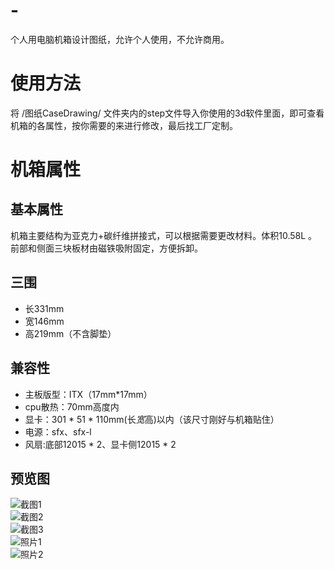 # -
个人用电脑机箱设计图纸，允许个人使用，不允许商用。
# 使用方法
将 /图纸CaseDrawing/ 文件夹内的step文件导入你使用的3d软件里面，即可查看机箱的各属性，按你需要的来进行修改，最后找工厂定制。
# 机箱属性
## 基本属性
机箱主要结构为亚克力+碳纤维拼接式，可以根据需要更改材料。体积10.58L 。  
前部和侧面三块板材由磁铁吸附固定，方便拆卸。
## 三围
- 长331mm  
- 宽146mm  
- 高219mm（不含脚垫）
## 兼容性
- 主板版型：ITX（17mm*17mm）  
- cpu散热：70mm高度内  
- 显卡：301 * 51 * 110mm(长*宽*高)以内（该尺寸刚好与机箱贴住）  
- 电源：sfx、sfx-l  
- 风扇:底部12015 * 2、显卡侧12015 * 2
## 预览图
![截图1](https://github.com/brejce/Personal-Customized-PC-Case/blob/main/%E6%88%AA%E5%9B%BEScreenShots/IMG_0150.PNG)  
![截图2](https://github.com/brejce/Personal-Customized-PC-Case/blob/main/%E6%88%AA%E5%9B%BEScreenShots/IMG_0151.PNG)  
![截图3](https://github.com/brejce/Personal-Customized-PC-Case/blob/main/%E6%88%AA%E5%9B%BEScreenShots/IMG_0152.PNG)  
![照片1](https://github.com/brejce/Personal-Customized-PC-Case/blob/main/%E6%88%AA%E5%9B%BEScreenShots/IMG_20210709_132220.jpg)  
![照片2](https://github.com/brejce/Personal-Customized-PC-Case/blob/main/%E6%88%AA%E5%9B%BEScreenShots/IMG_20210709_132352.jpg)

